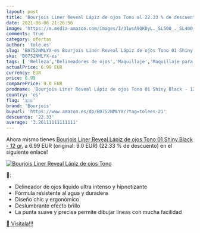 ```yaml
---
layout: post
title: 'Bourjois Liner Reveal Lápiz de ojos Tono al 22.33 % de descuento'
date: 2021-06-06 21:26:56
image: 'https://m.media-amazon.com/images/I/31wsA9QKOyL._SL500_._SL400_.jpg'
comments: true
category: ofertas
author: 'tole.es'
slug: 'B0752NMLYX-es Bourjois Liner Reveal Lápiz de ojos Tono 01 Shiny Black -...'
sku: 'B0752NMLYX-es'
tags: [ 'Belleza','Delineadores de ojos','Maquillaje','Maquillaje para ojos','bourjois','lápiz', ]
actualPrice: 6.99 EUR
currency: EUR
price: 6.99
comparePrice: 9.0 EUR
prodname: 'Bourjois Liner Reveal Lápiz de ojos Tono 01 Shiny Black - 12 gr.'
country: 'es'
flag: '🇪🇸'
brand: 'Bourjois'
buyurl: 'https://www.amazon.es/dp/B0752NMLYX/?tag=tolees-21'
descuento: '22.33'
average: '3.26111111111111'
---
```


Ahora mismo tienes [Bourjois Liner Reveal Lápiz de ojos Tono 01 Shiny Black - 12 gr.](https://www.amazon.es/dp/B0752NMLYX/?tag=tolees-21) a 6.99 EUR (original: 9.0 EUR) (22.33 %  de descuento) en el siguiente enlace!

[![Bourjois Liner Reveal Lápiz de ojos Tono](https://m.media-amazon.com/images/I/31wsA9QKOyL._SL500_._SL400_.jpg)](https://www.amazon.es/dp/B0752NMLYX/?tag=tolees-21)

🔎:

- Delineador de ojos líquido ultra intenso y hipnotizante
- Fórmula resistente al agua y duradera
- Diseño chic y ergonómico
- Deslumbrante efecto brillo
- La punta suave y precisa permite dibujar líneas con mucha facilidad

[🛒 Visítala!!!](https://www.amazon.es/dp/B0752NMLYX/?tag=tolees-21)

